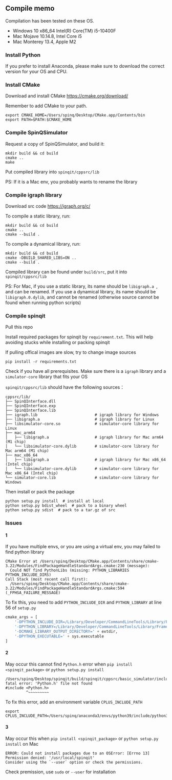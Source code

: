 ## Compile memo

Compilation has been tested on these OS.

- Windows 10 x86_64 Intel(R) Core(TM) i5-10400F
- Mac Mojave 10.14.8, Intel Core i5
- Mac Monterey 13.4, Apple M2

### Install Python
If you prefer to install Anaconda, please make sure to download the correct version for your OS and CPU.

### Install CMake

Download and install CMake https://cmake.org/download/

Remember to add CMake to your path.

```
export CMAKE_HOME=/Users/spinq/Desktop/CMake.app/Contents/bin
export PATH=$PATH:$CMAKE_HOME
```

### Compile SpinQSimulator

Request a copy of SpinQSimulator, and build it:

```
mkdir build && cd build
cmake ..
make
```

Put compiled library into `spinqit/cppsrc/lib`

PS: If it is a Mac env, you probably wants to rename the library

### Compile igraph library

Download src code https://igraph.org/c/

To compile a static library, run:

```
mkdir build && cd build
cmake ..
cmake --build .
```

To compile a dynamical library, run:

```
mkdir build && cd build
cmake -DBUILD_SHARED_LIBS=ON ..
cmake --build .
```

Compiled library can be found under `build/src`, put it into `spinqit/cppsrc/lib`

PS: For Mac, if you use a static library, its name should be `libigraph.a `, and can be renamed. If you use a dynamical library, its name should be `libigraph.0.dylib`, and cannot be renamed (otherwise source cannot be found when running python scripts)

### Compile spinqit

Pull this repo

Install required packages for spinqit by `requirement.txt`. This will help avoiding stucks while installing or packing spinqit

If pulling offical images are slow, try to change image sources

```
pip install -r requirements.txt
```

Check if you have all prerequisites. Make sure there is a `igraph` library and a `simulator-core` library that fits your OS

`spinqit/cppsrc/lib` should have the following sources：

```
cppsrc/lib/
├── SpinQInterface.dll
├── SpinQInterface.exp
├── SpinQInterface.lib
├── igraph.lib                         # igraph library for Windows
├── libigraph.a                        # igraph library for Linux
├── libsimulator-core.so               # simulator-core library for Linux
├── mac_arm64
│   ├── libigraph.a                    # igraph library for Mac arm64 (M1 chip)
│   └── libsimulator-core.dylib        # simulator-core library for Mac arm64 (M1 chip)
├── mac_x86_64
│   ├── libigraph.a                    # igraph library for Mac x86_64 (Intel chip)
│   └── libsimulator-core.dylib        # simulator-core library for Mac x86_64 (Intel chip)
└── simulator-core.lib                 # simulator-core library for Windows
```

Then install or pack the package

```
python setup.py install  # install at local
python setup.py bdist_wheel  # pack to a binary wheel
python setup.py sdist  # pack to a tar.gz of src
```

### Issues

#### 1

If you have multiple envs, or you are using a virtual env, you may failed to find python library

```
CMake Error at /Users/spinq/Desktop/CMake.app/Contents/share/cmake-3.22/Modules/FindPackageHandleStandardArgs.cmake:230 (message):
  Could NOT find PythonLibs (missing: PYTHON_LIBRARIES PYTHON_INCLUDE_DIRS)
Call Stack (most recent call first):
  /Users/spinq/Desktop/CMake.app/Contents/share/cmake-3.22/Modules/FindPackageHandleStandardArgs.cmake:594 (_FPHSA_FAILURE_MESSAGE)
```

To fix this, you need to add `PYTHON_INCLUDE_DIR` and `PYTHON_LIBRARY` at line 56 of `setup.py`

```python
cmake_args = [
    '-DPYTHON_INCLUDE_DIR=/Library/Developer/CommandLineTools/Library/Frameworks/Python3.framework/Versions/3.8/include/python3.8',
    '-DPYTHON_LIBRARY=/Library/Developer/CommandLineTools/Library/Frameworks/Python3.framework/Versions/3.8/lib/libpython3.8.dylib',
    '-DCMAKE_LIBRARY_OUTPUT_DIRECTORY=' + extdir,
    '-DPYTHON_EXECUTABLE=' + sys.executable
]
```

#### 2

May occur this cannot find `Python.h` error when `pip install <spinqit_package>` or `python setup.py install`

```
/Users/spinq/Desktop/spinqit/build/spinqit/cppsrc/basic_simulator/include/basic_simulator.h:27:10: fatal error: 'Python.h' file not found
#include <Python.h>
         ^~~~~~~~~~
```

To fix this error, add an environment variable `CPLUS_INCLUDE_PATH`

```
export CPLUS_INCLUDE_PATH=/Users/spinq/anaconda3/envs/python39/include/python3.9
```

#### 3

May occur this when `pip install <spinqit_package>` or `python setup.py install` on Mac

```
ERROR: Could not install packages due to an OSError: [Errno 13] Permission denied: '/usr/local/spinqit'
Consider using the `--user` option or check the permissions.
```

Check premission, use `sudo` or `--user` for installation